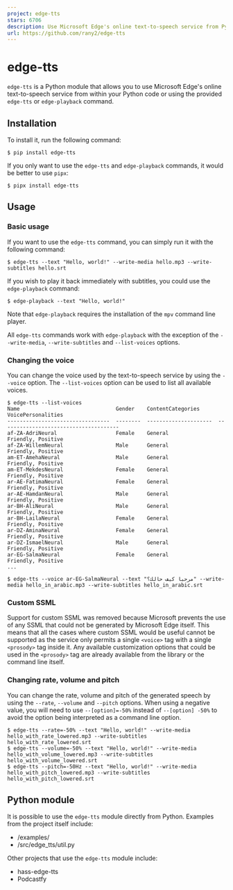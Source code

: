 ```yaml
---
project: edge-tts
stars: 6706
description: Use Microsoft Edge's online text-to-speech service from Python WITHOUT needing Microsoft Edge or Windows or an API key
url: https://github.com/rany2/edge-tts
---
```


edge-tts
========

`edge-tts` is a Python module that allows you to use Microsoft Edge's online text-to-speech service from within your Python code or using the provided `edge-tts` or `edge-playback` command.

Installation
------------

To install it, run the following command:

```
$ pip install edge-tts
```

If you only want to use the `edge-tts` and `edge-playback` commands, it would be better to use `pipx`:

```
$ pipx install edge-tts
```

Usage
-----

### Basic usage

If you want to use the `edge-tts` command, you can simply run it with the following command:

```
$ edge-tts --text "Hello, world!" --write-media hello.mp3 --write-subtitles hello.srt
```

If you wish to play it back immediately with subtitles, you could use the `edge-playback` command:

```
$ edge-playback --text "Hello, world!"
```

Note that `edge-playback` requires the installation of the `mpv` command line player.

All `edge-tts` commands work with `edge-playback` with the exception of the `--write-media`, `--write-subtitles` and `--list-voices` options.

### Changing the voice

You can change the voice used by the text-to-speech service by using the `--voice` option. The `--list-voices` option can be used to list all available voices.

```
$ edge-tts --list-voices
Name                               Gender    ContentCategories      VoicePersonalities
---------------------------------  --------  ---------------------  --------------------------------------
af-ZA-AdriNeural                   Female    General                Friendly, Positive
af-ZA-WillemNeural                 Male      General                Friendly, Positive
am-ET-AmehaNeural                  Male      General                Friendly, Positive
am-ET-MekdesNeural                 Female    General                Friendly, Positive
ar-AE-FatimaNeural                 Female    General                Friendly, Positive
ar-AE-HamdanNeural                 Male      General                Friendly, Positive
ar-BH-AliNeural                    Male      General                Friendly, Positive
ar-BH-LailaNeural                  Female    General                Friendly, Positive
ar-DZ-AminaNeural                  Female    General                Friendly, Positive
ar-DZ-IsmaelNeural                 Male      General                Friendly, Positive
ar-EG-SalmaNeural                  Female    General                Friendly, Positive
...

$ edge-tts --voice ar-EG-SalmaNeural --text "مرحبا كيف حالك؟" --write-media hello_in_arabic.mp3 --write-subtitles hello_in_arabic.srt
```

### Custom SSML

Support for custom SSML was removed because Microsoft prevents the use of any SSML that could not be generated by Microsoft Edge itself. This means that all the cases where custom SSML would be useful cannot be supported as the service only permits a single `<voice>` tag with a single `<prosody>` tag inside it. Any available customization options that could be used in the `<prosody>` tag are already available from the library or the command line itself.

### Changing rate, volume and pitch

You can change the rate, volume and pitch of the generated speech by using the `--rate`, `--volume` and `--pitch` options. When using a negative value, you will need to use `--[option]=-50%` instead of `--[option] -50%` to avoid the option being interpreted as a command line option.

```
$ edge-tts --rate=-50% --text "Hello, world!" --write-media hello_with_rate_lowered.mp3 --write-subtitles hello_with_rate_lowered.srt
$ edge-tts --volume=-50% --text "Hello, world!" --write-media hello_with_volume_lowered.mp3 --write-subtitles hello_with_volume_lowered.srt
$ edge-tts --pitch=-50Hz --text "Hello, world!" --write-media hello_with_pitch_lowered.mp3 --write-subtitles hello_with_pitch_lowered.srt
```

Python module
-------------

It is possible to use the `edge-tts` module directly from Python. Examples from the project itself include:

-   /examples/
-   /src/edge\_tts/util.py

Other projects that use the `edge-tts` module include:

-   hass-edge-tts
-   Podcastfy
